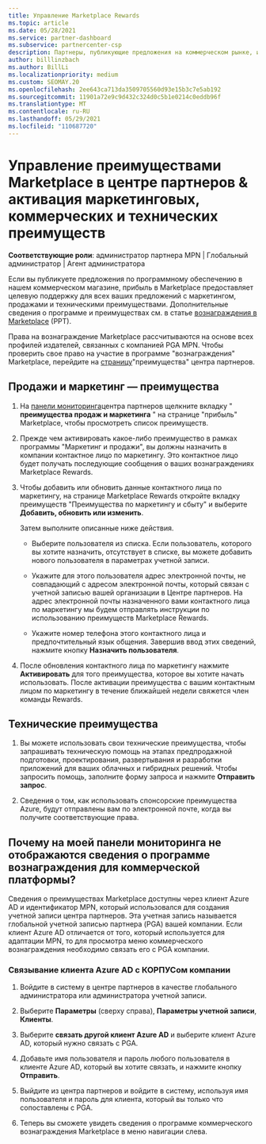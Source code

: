 ```yaml
---
title: Управление Marketplace Rewards
ms.topic: article
ms.date: 05/28/2021
ms.service: partner-dashboard
ms.subservice: partnercenter-csp
description: Партнеры, публикующие предложения на коммерческом рынке, имеют право на поддержку маркетинговых услуг.
author: billlinzbach
ms.author: BillLi
ms.localizationpriority: medium
ms.custom: SEOMAY.20
ms.openlocfilehash: 2ee643ca713da3509705560d93e15b3c7e5ab192
ms.sourcegitcommit: 11901a72e9c9d432c324d0c5b1e0214c0eddb96f
ms.translationtype: MT
ms.contentlocale: ru-RU
ms.lasthandoff: 05/29/2021
ms.locfileid: "110687720"
---
```

# <a name="manage-marketplace-rewards-in-partner-center--activate-marketing-sales-and-technical-benefits"></a>Управление преимуществами Marketplace в центре партнеров & активация маркетинговых, коммерческих и технических преимуществ

**Соответствующие роли**: администратор партнера MPN | Глобальный администратор | Агент администратора

Если вы публикуете предложения по программному обеспечению в нашем коммерческом магазине, прибыль в Marketplace предоставляет целевую поддержку для всех ваших предложений с маркетингом, продажами и техническими преимуществами. Дополнительные сведения о программе и преимуществах см. в статье [вознаграждения в Marketplace](https://aka.ms/marketplacerewards) (PPT).

Права на вознаграждение Marketplace рассчитываются на основе всех профилей издателей, связанных с компанией PGA MPN. Чтобы проверить свое право на участие в программе "вознаграждения" Marketplace, перейдите на [страницу](https://partner.microsoft.com/dashboard/mpn/program/commercialmarketplace)"преимущества" центра партнеров.

## <a name="sales-and-marketing-benefits"></a>Продажи и маркетинг — преимущества

1. На [панели мониторинга](https://partner.microsoft.com/dashboard)центра партнеров щелкните вкладку " **преимущества продаж и маркетинга** " на странице "прибыль" Marketplace, чтобы просмотреть список преимуществ.

2. Прежде чем активировать какое-либо преимущество в рамках программы "Маркетинг и продажи", вы должны назначить в компании контактное лицо по маркетингу. Это контактное лицо будет получать последующие сообщения о ваших вознаграждениях Marketplace Rewards.

3. Чтобы добавить или обновить данные контактного лица по маркетингу, на странице Marketplace Rewards откройте вкладку преимуществ "Преимущества по маркетингу и сбыту" и выберите **Добавить, обновить или изменить**.

   Затем выполните описанные ниже действия.

   - Выберите пользователя из списка. Если пользователь, которого вы хотите назначить, отсутствует в списке, вы можете добавить нового пользователя в параметрах учетной записи.

   - Укажите для этого пользователя адрес электронной почты, не совпадающий с адресом электронной почты, который связан с учетной записью вашей организации в Центре партнеров. На адрес электронной почты назначенного вами контактного лица по маркетингу мы будем отправлять инструкции по использованию преимуществ Marketplace Rewards.

   - Укажите номер телефона этого контактного лица и предпочтительный язык общения. Завершив ввод этих сведений, нажмите кнопку **Назначить пользователя**.

4. После обновления контактного лица по маркетингу нажмите **Активировать** для того преимущества, которое вы хотите начать использовать. После активации преимущества с вашим контактным лицом по маркетингу в течение ближайшей недели свяжется член команды Rewards.

## <a name="technical-benefits"></a>Технические преимущества

1. Вы можете использовать свои технические преимущества, чтобы запрашивать техническую помощь на этапах предпродажной подготовки, проектирования, развертывания и разработки приложений для ваших облачных и гибридных решений. Чтобы запросить помощь, заполните форму запроса и нажмите **Отправить запрос**.

2. Сведения о том, как использовать спонсорские преимущества Azure, будут отправлены вам по электронной почте, когда вы получите соответствующие права.

## <a name="why-cant-i-see-the-commercial-marketplace-rewards-program-on-my-dashboard"></a>Почему на моей панели мониторинга не отображаются сведения о программе вознаграждения для коммерческой платформы?

Сведения о преимуществах Marketplace доступны через клиент Azure AD и идентификатор MPN, который использовался для создания учетной записи центра партнеров. Эта учетная запись называется глобальной учетной записью партнера (PGA) вашей компании. Если клиент Azure AD отличается от того, который используется для адаптации MPN, то для просмотра меню коммерческого вознаграждения необходимо связать его с PGA компании.

### <a name="to-associate-an-azure-ad-tenant-with-the-pga-of-your-company"></a>Связывание клиента Azure AD с КОРПУСом компании

1. Войдите в систему в центре партнеров в качестве глобального администратора или администратора учетной записи.

2. Выберите **Параметры** (сверху справа), **Параметры учетной записи**, **Клиенты**.

3. Выберите **связать другой клиент Azure AD** и выберите клиент Azure AD, который нужно связать с PGA.

4. Добавьте имя пользователя и пароль любого пользователя в клиенте Azure AD, который вы хотите связать, и нажмите кнопку **Отправить**.

5. Выйдите из центра партнеров и войдите в систему, используя имя пользователя и пароль для клиента, который вы только что сопоставлены с PGA.

6. Теперь вы сможете увидеть сведения о программе коммерческого вознаграждения Marketplace в меню навигации слева.

